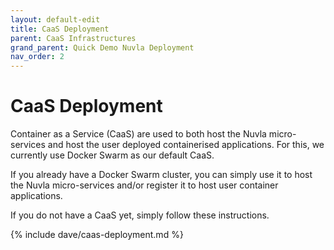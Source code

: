 ```yaml
---
layout: default-edit
title: CaaS Deployment
parent: CaaS Infrastructures
grand_parent: Quick Demo Nuvla Deployment
nav_order: 2
---
```


# CaaS Deployment

Container as a Service (CaaS) are used to both host the Nuvla micro-services and host the user deployed containerised applications.  For this, we currently use Docker Swarm as our default CaaS.

If you already have a Docker Swarm cluster, you can simply use it to host the Nuvla micro-services and/or register it to host user container applications.

If you do not have a CaaS yet, simply follow these instructions.

{% include dave/caas-deployment.md %}
